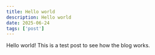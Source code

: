 ```yaml
---
title: Hello world
description: Hello world
date: 2025-06-24
tags: ['post']
---
```


Hello world!
This is a test post to see how the blog works.
